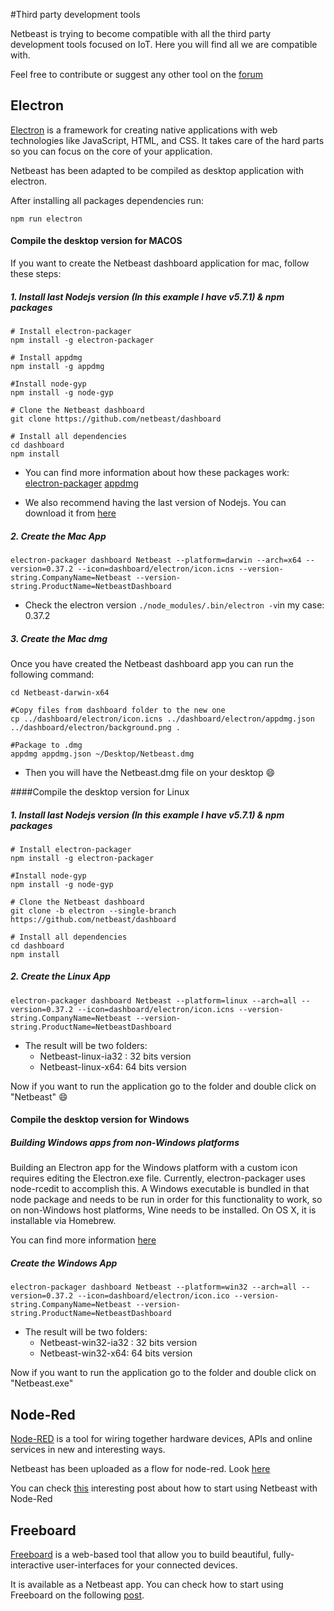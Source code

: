 #Third party development tools

Netbeast is trying to become compatible with all the third party development tools focused on IoT. Here you will find all we are compatible with. 

Feel free to contribute or suggest any other tool on the [forum](http://forum.netbeast.co)

## Electron

[Electron](http://electron.atom.io/) is a framework for creating native applications with web technologies like JavaScript, HTML, and CSS. It takes care of the hard parts so you can focus on the core of your application.

Netbeast has been adapted to be compiled as desktop application with electron. 

After installing all packages dependencies run:

```
npm run electron
```

#### Compile the desktop version for MACOS

If you want to create the Netbeast dashboard application for mac, follow these steps:

##### 1. Install last Nodejs version (In this example I have v5.7.1) & npm packages

```
# Install electron-packager
npm install -g electron-packager

# Install appdmg
npm install -g appdmg

#Install node-gyp
npm install -g node-gyp

# Clone the Netbeast dashboard
git clone https://github.com/netbeast/dashboard

# Install all dependencies
cd dashboard
npm install
```

- You can find more information about how these packages work: [electron-packager](https://github.com/electron-userland/electron-packager) [appdmg](https://github.com/LinusU/node-appdmg)

- We also recommend having the last version of Nodejs. You can download it from [here](https://nodejs.org/en/)

##### 2. Create the Mac App

```
electron-packager dashboard Netbeast --platform=darwin --arch=x64 --version=0.37.2 --icon=dashboard/electron/icon.icns --version-string.CompanyName=Netbeast --version-string.ProductName=NetbeastDashboard
```

-  Check the electron version ```./node_modules/.bin/electron -v```in my case: 0.37.2

##### 3. Create the Mac dmg

Once you have created the Netbeast dashboard app you can run the following command:


```
cd Netbeast-darwin-x64

#Copy files from dashboard folder to the new one
cp ../dashboard/electron/icon.icns ../dashboard/electron/appdmg.json ../dashboard/electron/background.png .

#Package to .dmg
appdmg appdmg.json ~/Desktop/Netbeast.dmg
```

- Then you will have the Netbeast.dmg file on your desktop :smile:

####Compile the desktop version for Linux

##### 1. Install last Nodejs version (In this example I have v5.7.1) & npm packages

```
# Install electron-packager
npm install -g electron-packager

#Install node-gyp
npm install -g node-gyp

# Clone the Netbeast dashboard
git clone -b electron --single-branch https://github.com/netbeast/dashboard

# Install all dependencies
cd dashboard
npm install
```

##### 2. Create the Linux App

```
electron-packager dashboard Netbeast --platform=linux --arch=all --version=0.37.2 --icon=dashboard/electron/icon.icns --version-string.CompanyName=Netbeast --version-string.ProductName=NetbeastDashboard
```

- The result will be two folders: 
  - Netbeast-linux-ia32 : 32 bits version
  - Netbeast-linux-x64: 64 bits version

Now if you want to run the application go to the folder and double click on "Netbeast" :smile:

#### Compile the desktop version for Windows

##### Building Windows apps from non-Windows platforms

Building an Electron app for the Windows platform with a custom icon requires editing the Electron.exe file. Currently, electron-packager uses node-rcedit to accomplish this. A Windows executable is bundled in that node package and needs to be run in order for this functionality to work, so on non-Windows host platforms, Wine needs to be installed. On OS X, it is installable via Homebrew.

You can find more information [here](https://github.com/electron-userland/electron-packager)

##### Create the Windows App

```
electron-packager dashboard Netbeast --platform=win32 --arch=all --version=0.37.2 --icon=dashboard/electron/icon.ico --version-string.CompanyName=Netbeast --version-string.ProductName=NetbeastDashboard
```

- The result will be two folders: 
  - Netbeast-win32-ia32 : 32 bits version
  - Netbeast-win32-x64: 64 bits version

Now if you want to run the application go to the folder and double click on "Netbeast.exe"

## Node-Red

[Node-RED](http://nodered.org/) is a tool for wiring together hardware devices, APIs and online services in new and interesting ways.

Netbeast has been uploaded as a flow for node-red. Look [here](http://flows.nodered.org/node/node-red-contrib-netbeast)

You can check [this](https://www.toptal.com/nodejs/programming-visually-with-node-red) interesting post about how to start using Netbeast with Node-Red

## Freeboard

[Freeboard](http://freeboard.io) is a web-based tool that allow you to build beautiful, fully-interactive user-interfaces for your connected devices. 

It is available as a Netbeast app. You can check how to start using Freeboard on the following [post](https://netbeast.co/blog/quick-personalized-dashboards-connecting-freeboard-to-netbeast).